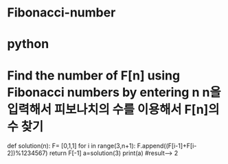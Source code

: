 # Fibonacci-number
# python
# Find the number of F[n] using Fibonacci numbers by entering n n을 입력해서 피보나치의 수를 이용해서 F[n]의 수 찾기
def solution(n):
    F= [0,1,1]
    for i in range(3,n+1):
        F.append((F[i-1]+F[i-2])%1234567)
    return F[-1]
a=solution(3)
print(a)
#result--> 2
